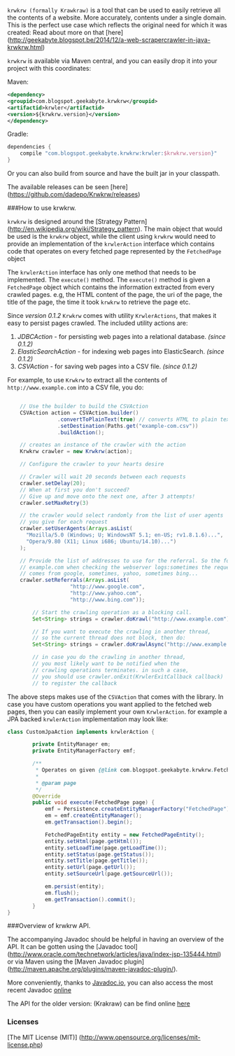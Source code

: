 `krwkrw (formally Krawkraw)` is a tool that can be used to easily retrieve all the contents of a website. More
accurately, contents under a single domain. This is the perfect use case which reflects the original need for
which it was created: Read about more on that [here] (http://geekabyte.blogspot.be/2014/12/a-web-scrapercrawler-in-java-krwkrw.html)

`krwkrw` is available via Maven central, and you can easily drop it into your project with this coordinates:

Maven:

```xml
<dependency>
<groupid>com.blogspot.geekabyte.krwkrw</groupid>
<artifactid>krwler</artifactid>
<version>${krwkrw.version}</version>
</dependency>
```
Gradle:

```groovy
dependencies {
    compile "com.blogspot.geekabyte.krwkrw:krwler:$krwkrw.version}"
}
```
Or you can also build from source and have the built jar in your classpath.

The available releases can be seen [here] (https://github.com/dadepo/Krwkrw/releases)

###How to use krwkrw.

`krwkrw` is designed around the [Strategy Pattern] (http://en.wikipedia.org/wiki/Strategy_pattern). The main object that
would be used is the `krwkrw` object, while the client using `krwkrw` would need to provide an implementation of the
`krwlerAction` interface which contains code that operates on every fetched page represented by the `FetchedPage` object

The `krwlerAction` interface has only one method that needs to be implemented. The `execute()` method. The `execute()`
method is given a `FetchedPage` object which contains the information extracted from every crawled pages. e.g, the HTML
content of the page, the uri of the page, the title of the page, the time it took `krwkrw` to retrieve the page etc.

Since _version 0.1.2_ `Krwkrw` comes with utility `KrwlerActions`, that makes it easy to persist pages crawled.
The included utility actions are:

1. *JDBCAction* - for persisting web pages into a relational database. _(since 0.1.2)_
2. *ElasticSearchAction* - for indexing web pages into ElasticSearch. _(since 0.1.2)_
3. *CSVAction* - for saving web pages into a CSV file. _(since 0.1.2)_

For example, to use `Krwkrw` to extract all the contents of `http://www.example.com` into a CSV file, you do:

```java

    // Use the builder to build the CSVAction
    CSVAction action = CSVAction.builder()
                .convertToPlainText(true) // converts HTML to plain text
                .setDestination(Paths.get("example-com.csv"))
                .buildAction();

    // creates an instance of the crawler with the action
    Krwkrw crawler = new Krwkrw(action);

    // Configure the crawler to your hearts desire

    // Crawler will wait 20 seconds between each requests
    crawler.setDelay(20);
    // When at first you don't succeed?
    // Give up and move onto the next one, after 3 attempts!
    crawler.setMaxRetry(3)

    // the crawler would select randomly from the list of user agents
    // you give for each request
    crawler.setUserAgents(Arrays.asList(
      "Mozilla/5.0 (Windows; U; WindowsNT 5.1; en-US; rv1.8.1.6)...",
      "Opera/9.80 (X11; Linux i686; Ubuntu/14.10)...")
    );

    // Provide the list of addresses to use for the referral. So the folks at
    // example.com when checking the webserver logs:sometimes the request
    // comes from google, sometimes, yahoo, sometimes bing...
    crawler.setReferrals(Arrays.asList(
                    "http://www.google.com",
                    "http://www.yahoo.com",
                    "http://www.bing.com"));

        // Start the crawling operation as a blocking call.
        Set<String> strings = crawler.doKrawl("http://www.example.com");

        // If you want to execute the crawling in another thread,
        // so the current thread does not block, then do:
        Set<String> strings = crawler.doKrawlAsync("http://www.example.com");

        // in case you do the crawling in another thread,
        // you most likely want to be notified when the
        // crawling operations terminates. in such a case,
        // you should use crawler.onExit(KrwlerExitCallback callback)
        // to register the callback
```

The above steps makes use of the `CSVAction` that comes with the library. In case you have custom operations you want
applied to the fetched web pages, then you can easily implement your own `KrwlerAction`. for example a JPA backed
 `krwlerAction` implementation may look like:


```java
class CustomJpaAction implements krwlerAction {

        private EntityManager em;
        private EntityManagerFactory emf;

        /**
         * Operates on given {@link com.blogspot.geekabyte.krwkrw.FetchedPage}
         *
         * @param page
         */
        @Override
        public void execute(FetchedPage page) {
            emf = Persistence.createEntityManagerFactory("FetchedPage");
            em = emf.createEntityManager();
            em.getTransaction().begin();

            FetchedPageEntity entity = new FetchedPageEntity();
            entity.setHtml(page.getHtml());
            entity.setLoadTime(page.getLoadTime());
            entity.setStatus(page.getStatus());
            entity.setTitle(page.getTitle());
            entity.setUrl(page.getUrl());
            entity.setSourceUrl(page.getSourceUrl());

            em.persist(entity);
            em.flush();
            em.getTransaction().commit();
        }
}
```

###Overview of krwkrw API.

The accompanying Javadoc should be helpful in having an overview of the API. It can be gotten using the
[Javadoc tool] (http://www.oracle.com/technetwork/articles/java/index-jsp-135444.html) or via Maven using the
[Maven Javadoc plugin] (http://maven.apache.org/plugins/maven-javadoc-plugin/).

More conveniently, thanks to [Javadoc.io](http://www.javadoc.io), you can also access the most recent Javadoc [online](http://www.javadoc.io/doc/com.blogspot.geekabyte.krwkrw/krwler/)

The API for the older version: (Krakraw) can be find online [here](http://www.javadoc.io/doc/com.blogspot.geekabyte.krawkraw/krawler/)


### Licenses
[The MIT License (MIT)] (http://www.opensource.org/licenses/mit-license.php)
